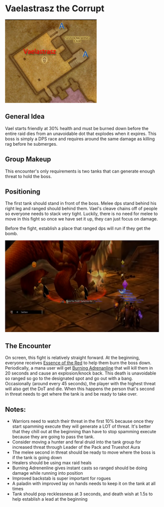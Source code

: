 # Vaelastrasz the Corrupt

<img src="/images/vael-room.png" width="300px" />

## General Idea

Vael starts friendly at 30% health and must be burned down before the entire raid dies from an
unavoidable dot that explodes when it expires. This boss is simply a DPS race and requires around
the same damage as killing rag before he submerges.

## Group Makeup

This encounter's only requirements is two tanks that can generate enough threat to hold the boss.

## Positioning

The first tank should stand in front of the boss. Melee dps stand behind his right leg and ranged should
behind them. Vael's cleave chains off of people so everyone needs to stack very tight. Luckily,
there is no need for melee to move in this fight so once we have set it up, they can just focus on damage.

Before the fight, establish a place that ranged dps will run if they get the bomb.

<img src="./images/vael-position.png" height="300px" />

## The Encounter

On screen, this fight is relatively straight forward. At the beginning, everyone receives
[Essence of the Red](https://classic.wowhead.com/spell=23513/essence-of-the-red) to help them burn
the boss down. Periodically, a mana user will get
[Burning Adrenanline](https://classic.wowhead.com/spell=18173/burning-adrenaline) that will kill them
in 20 seconds and cause an explosion/knock back. This death is unavoidable so ranged so go to the designated
spot and go out with a bang. Occasionally (around every 45 seconds), the player with the highest threat will
also get the DoT and die. When this happens the person that's second in threat needs to get where the tank
is and be ready to take over.

## Notes:

- Warriors need to watch their threat in the first 10% because once they start spamming execute they will
  generate a LOT of threat. It's better that they chill out at the beginning than have to stop spamming
  execute because they are going to pass the tank.
- Consider moving a hunter and feral druid into the tank group for increased threat through Leader of the
  Pack and Trueshot Aura
- The melee second in threat should be ready to move where the boss is if the tank is going down
- Healers should be using max raid heals
- Burning Adrenenline gives instant casts so ranged should be doing damage while running into position
- Improved backstab is super important for rogues
- A paladin with improved lay on hands needs to keep it on the tank at all times
- Tank should pop recklessness at 3 seconds, and death wish at 1.5s to help establish a lead at the beginning
